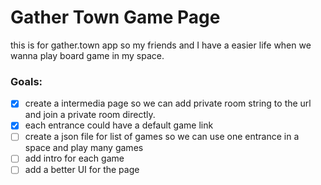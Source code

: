 # Gather Town Game Page
this is for gather.town app so my friends and I have a easier life when we wanna play board game in my space.

### Goals:
- [x] create a intermedia page so we can add private room string to the url and join a private room directly.
- [x] each entrance could have a default game link
- [ ] create a json file for list of games so we can use one entrance in a space and play many games
- [ ] add intro for each game
- [ ] add a better UI for the page
